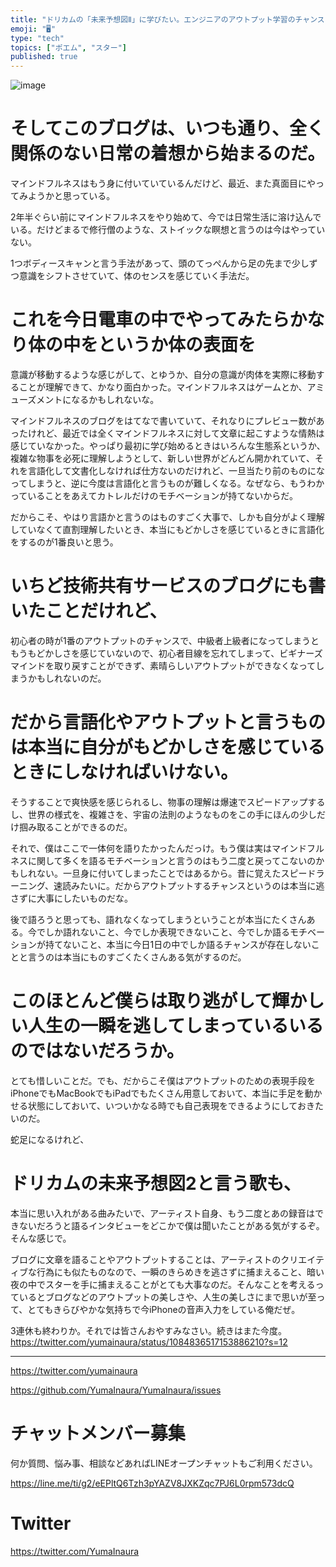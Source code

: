 ```yaml
---
title: "ドリカムの「未来予想図Ⅱ」に学びたい。エンジニアのアウトプット学習のチャンスを逃すともう二度と戻ってこないかもしれない。描かれなかったQii"
emoji: "🖥"
type: "tech"
topics: ["ポエム", "スター"]
published: true
---
```




![image](https://user-images.githubusercontent.com/13635059/51147843-2324ed00-189f-11e9-9be8-e52da692aaf9.png)

# そしてこのブログは、いつも通り、全く関係のない日常の着想から始まるのだ。


マインドフルネスはもう身に付いていているんだけど、最近、また真面目にやってみようかと思っている。

2年半ぐらい前にマインドフルネスをやり始めて、今では日常生活に溶け込んでいる。だけどまるで修行僧のような、ストイックな瞑想と言うのは今はやっていない。

1つボディースキャンと言う手法があって、頭のてっぺんから足の先まで少しずつ意識をシフトさせていて、体のセンスを感じていく手法だ。

# これを今日電車の中でやってみたらかなり体の中をというか体の表面を

意識が移動するような感じがして、とゆうか、自分の意識が肉体を実際に移動することが理解できて、かなり面白かった。マインドフルネスはゲームとか、アミューズメントになるかもしれないな。

マインドフルネスのブログをはてなで書いていて、それなりにプレビュー数があったけれど、最近では全くマインドフルネスに対して文章に起こすような情熱は感じていなかった。やっぱり最初に学び始めるときはいろんな生態系というか、複雑な物事を必死に理解しようとして、新しい世界がどんどん開かれていて、それを言語化して文書化しなければ仕方ないのだけれど、一旦当たり前のものになってしまうと、逆に今度は言語化と言うものが難しくなる。なぜなら、もうわかっていることをあえてカトレルだけのモチベーションが持てないからだ。

だからこそ、やはり言語かと言うのはものすごく大事で、しかも自分がよく理解していなくて直割理解したいとき、本当にもどかしさを感じているときに言語化をするのが1番良いと思う。

# いちど技術共有サービスのブログにも書いたことだけれど、

初心者の時が1番のアウトプットのチャンスで、中級者上級者になってしまうともうもどかしさを感じていないので、初心者目線を忘れてしまって、ビギナーズマインドを取り戻すことができず、素晴らしいアウトプットができなくなってしまうかもしれないのだ。

# だから言語化やアウトプットと言うものは本当に自分がもどかしさを感じているときにしなければいけない。

そうすることで爽快感を感じられるし、物事の理解は爆速でスピードアップするし、世界の様式を、複雑さを、宇宙の法則のようなものをこの手にほんの少しだけ掴み取ることができるのだ。

それで、僕はここで一体何を語りたかったんだっけ。もう僕は実はマインドフルネスに関して多くを語るモチベーションと言うのはもう二度と戻ってこないのかもしれない。一旦身に付いてしまったことではあるから。昔に覚えたスピードラーニング、速読みたいに。だからアウトプットするチャンスというのは本当に逃さずに大事にしたいものだな。

後で語ろうと思っても、語れなくなってしまうということが本当にたくさんある。今でしか語れないこと、今でしか表現できないこと、今でしか語るモチベーションが持てないこと、本当に今日1日の中でしか語るチャンスが存在しないことと言うのは本当にものすごくたくさんある気がするのだ。

# このほとんど僕らは取り逃がして輝かしい人生の一瞬を逃してしまっているいるのではないだろうか。

とても惜しいことだ。でも、だからこそ僕はアウトプットのための表現手段をiPhoneでもMacBookでもiPadでもたくさん用意しておいて、本当に手足を動かせる状態にしておいて、いついかなる時でも自己表現をできるようにしておきたいのだ。

蛇足になるけれど、

# ドリカムの未来予想図2と言う歌も、

本当に思い入れがある曲みたいで、アーティスト自身、もう二度とあの録音はできないだろうと語るインタビューをどこかで僕は聞いたことがある気がするぞ。そんな感じで。

ブログに文章を語ることやアウトプットすることは、アーティストのクリエイティブな行為にも似たものなので、一瞬のきらめきを逃さずに捕まえること、暗い夜の中でスターを手に捕まえることがとても大事なのだ。そんなことを考えるっているとブログなどのアウトプットの美しさや、人生の美しさにまで思いが至って、とてもきらびやかな気持ちで今iPhoneの音声入力をしている俺だぜ。

3連休も終わりか。それでは皆さんおやすみなさい。続きはまた今度。
https://twitter.com/yumainaura/status/1084836517153886210?s=12

---

https://twitter.com/yumainaura

https://github.com/YumaInaura/YumaInaura/issues









<!-- Update From Qiita API -->

# チャットメンバー募集


何か質問、悩み事、相談などあればLINEオープンチャットもご利用ください。

https://line.me/ti/g2/eEPltQ6Tzh3pYAZV8JXKZqc7PJ6L0rpm573dcQ





# Twitter


https://twitter.com/YumaInaura


<!-- Update From Qiita API -->


